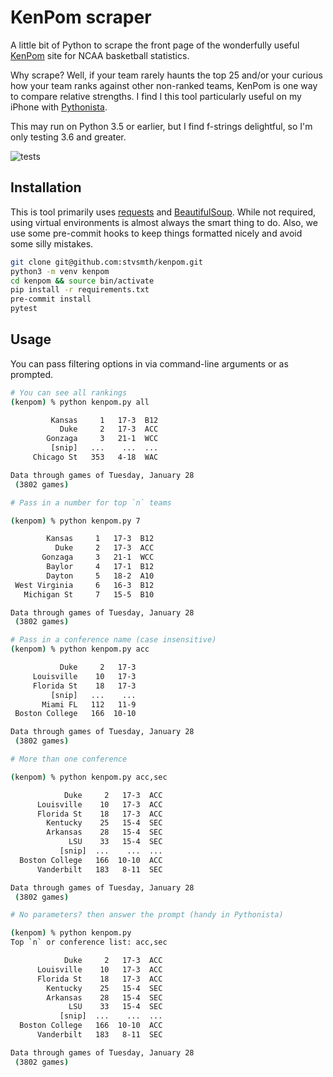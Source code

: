 # KenPom scraper

A little bit of Python to scrape the front page of the wonderfully useful
[KenPom](https://kenpom.com) site for NCAA basketball statistics.

Why scrape? Well, if your team rarely haunts the top 25 and/or your curious how your
team ranks against other non-ranked teams, KenPom is one way to compare relative
strengths.  I find I this tool particularly useful on my iPhone with
[Pythonista](http://omz-software.com/pythonista/).

This may run on Python 3.5 or earlier, but I find f-strings delightful, so I'm only
testing 3.6 and greater.

![tests](https://github.com/stvsmth/kenpom/workflows/tests/badge.svg)

## Installation

This is tool primarily uses [requests](https://requests.readthedocs.io/en/master/)
and [BeautifulSoup](https://www.crummy.com/software/BeautifulSoup/bs4/doc/). While not
required, using virtual environments is almost always the smart thing to do. Also, we
use some pre-commit hooks to keep things formatted nicely and avoid some silly mistakes.

```bash
git clone git@github.com:stvsmth/kenpom.git
python3 -m venv kenpom
cd kenpom && source bin/activate
pip install -r requirements.txt
pre-commit install
pytest
```

## Usage

You can pass filtering options in via command-line arguments or as prompted.


```bash
# You can see all rankings
(kenpom) % python kenpom.py all

         Kansas     1   17-3  B12
           Duke     2   17-3  ACC
        Gonzaga     3   21-1  WCC
         [snip]   ...    ...  ...
     Chicago St   353   4-18  WAC

Data through games of Tuesday, January 28
 (3802 games)

# Pass in a number for top `n` teams

(kenpom) % python kenpom.py 7

        Kansas     1   17-3  B12
          Duke     2   17-3  ACC
       Gonzaga     3   21-1  WCC
        Baylor     4   17-1  B12
        Dayton     5   18-2  A10
 West Virginia     6   16-3  B12
   Michigan St     7   15-5  B10

Data through games of Tuesday, January 28
 (3802 games)

# Pass in a conference name (case insensitive)
(kenpom) % python kenpom.py acc

           Duke     2   17-3
     Louisville    10   17-3
     Florida St    18   17-3
         [snip]   ...    ...
       Miami FL   112   11-9
 Boston College   166  10-10

Data through games of Tuesday, January 28
 (3802 games)

# More than one conference

(kenpom) % python kenpom.py acc,sec

            Duke     2   17-3  ACC
      Louisville    10   17-3  ACC
      Florida St    18   17-3  ACC
        Kentucky    25   15-4  SEC
        Arkansas    28   15-4  SEC
             LSU    33   15-4  SEC
           [snip]  ...    ...  ...
  Boston College   166  10-10  ACC
      Vanderbilt   183   8-11  SEC

Data through games of Tuesday, January 28
 (3802 games)

# No parameters? then answer the prompt (handy in Pythonista)

(kenpom) % python kenpom.py
Top `n` or conference list: acc,sec

            Duke     2   17-3  ACC
      Louisville    10   17-3  ACC
      Florida St    18   17-3  ACC
        Kentucky    25   15-4  SEC
        Arkansas    28   15-4  SEC
             LSU    33   15-4  SEC
           [snip]  ...    ...  ...
  Boston College   166  10-10  ACC
      Vanderbilt   183   8-11  SEC

Data through games of Tuesday, January 28
 (3802 games)
```
